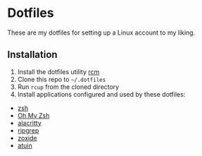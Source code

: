 # Dotfiles

These are my dotfiles for setting up a Linux account to my liking.

## Installation

1. Install the dotfiles utility [rcm](https://github.com/thoughtbot/rcm)
2. Clone this repo to `~/.dotfiles`
3. Run `rcup` from the cloned directory
4. Install applications configured and used by these dotfiles:
  - [zsh](https://www.zsh.org/)
  - [Oh My Zsh](https://ohmyz.sh/)
  - [alacritty](https://github.com/alacritty/alacritty)
  - [ripgrep](https://github.com/BurntSushi/ripgrep)
  - [zoxide](https://github.com/ajeetdsouza/zoxide)
  - [atuin](https://github.com/atuinsh/atuin)
